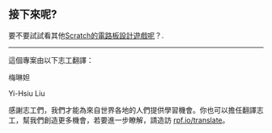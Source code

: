 ## 接下來呢?

要不要試試看其他[Scratch的電路板設計遊戲呢](https://projects.raspberrypi.org/zh-TW/projects?software%5B%5D=scratch&hardware%5B%5D=electronic-components)？.


***
這個專案由以下志工翻譯：

梅琳妲

Yi-Hsiu Liu

感謝志工們，我們才能為來自世界各地的人們提供學習機會。你也可以擔任翻譯志工，幫我們創造更多機會，若要進一步瞭解，請造訪 [rpf.io/translate](https://rpf.io/translate)。